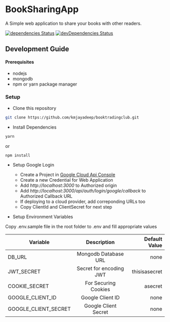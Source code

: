 # BookSharingApp

A Simple web application to share your books with other readers.

[![dependencies Status](https://david-dm.org/kmjayadeep/booktradingclub/status.svg)](https://david-dm.org/kmjayadeep/booktradingclub)
[![devDependencies Status](https://david-dm.org/kmjayadeep/booktradingclub/dev-status.svg)](https://david-dm.org/kmjayadeep/booktradingclub?type=dev) 


## Development Guide

#### Prerequisites

* nodejs
* mongodb
* npm or yarn package manager


### Setup

* Clone this repository

```bash
git clone https://github.com/kmjayadeep/booktradingclub.git
```

* Install Dependencies

```bash
yarn
```

or

```bash
npm install
```

* Setup Google Login

  * Create a Project in [Google Cloud Api Console](https://console.developers.google.com/apis/dashboard)
  * Create a new Credential for Web Application
  * Add *http://localhost:3000* to Authorized origin
  * Add *http://localhost:3000/api/auth/login/google/callback* to Authorized Callback URL
  * If deploying to a cloud provider, add correponding URLs too
  * Copy ClientId and ClientSecret for next step





* Setup Environment Variables

Copy .env.sample file in the root folder to .env and fill appropriate values

| Variable               | Description             | Default Value  |
| ---------------        |:-----------------------:| -----:			|
| DB_URL    			 | Mongodb Database URL    | none 			|
| JWT_SECRET    		 | Secret for encoding JWT | thisisasecret  |
| COOKIE_SECRET			 | For Securing Cookies    |    asecret 	|
| GOOGLE_CLIENT_ID 		 | Google Client ID        |    none		|
| GOOGLE_CLIENT_SECRET 	 | Google Client Secret    |    none	    |
